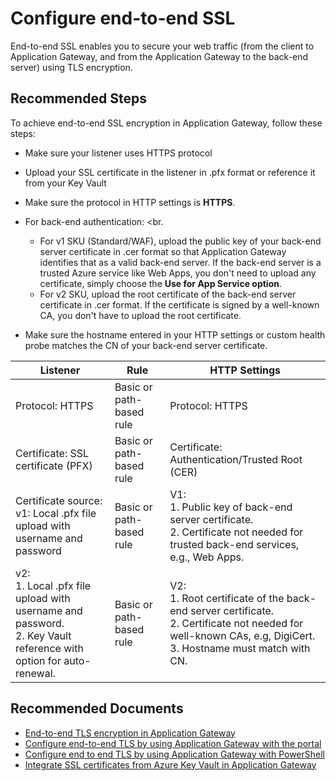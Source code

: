 <properties
    pageTitle="Configure end-to-end SSL"
    description="Configure end-to-end SSL"
    service="microsoft.network"
    resource="applicationgateways"
    authors="TobyTu"
    ms.author="mariliu"
    displayOrder="33"
    selfHelpType="resource"
    articleId="7640a487-6f9f-4a3c-9e53-5c75862cc1f3"
    resourceTags=""
    productPesIds="15922"
    supportTopicIds="32783363"
    cloudEnvironments="public,fairfax,mooncake,blackforest,ussec,usnat"
    ownershipId="CloudNet_AzureApplicationGateway"
/>

# Configure end-to-end SSL

End-to-end SSL enables you to secure your web traffic (from the client to Application Gateway, and from the Application Gateway to the back-end server) using TLS encryption.

## **Recommended Steps**

 To achieve end-to-end SSL encryption in Application Gateway, follow these steps:<br>
- Make sure your listener uses HTTPS protocol
- Upload your SSL certificate in the listener in .pfx format or reference it from your Key Vault
- Make sure the protocol in HTTP settings is **HTTPS**.
- For back-end authentication: <br.
   - For v1 SKU (Standard/WAF), upload the public key of your back-end server certificate in .cer format so that Application Gateway identifies that as a valid back-end server. If the back-end server is a trusted Azure service like Web Apps, you don't need to upload any certificate, simply choose the **Use for App Service option**.<br>
   - For v2 SKU, upload the root certificate of the back-end server certificate in .cer format. If the certificate is signed by a well-known CA, you don't have to upload the root certificate.

- Make sure the hostname entered in your HTTP settings or custom health probe matches the CN of your back-end server certificate.

|Listener  |Rule  |HTTP Settings  |
|---------|---------|---------|
|Protocol: HTTPS    | Basic or path-based rule|Protocol: HTTPS |
|Certificate: SSL certificate (PFX)    |Basic or path-based rule |Certificate: Authentication/Trusted Root (CER) |
|Certificate source:<br> v1: Local .pfx file upload with username and password|Basic or path-based rule |V1:<br> 1. Public key of back-end server certificate.<br> 2. Certificate not needed for trusted back-end services, e.g., Web Apps.|
|v2:<br>1. Local .pfx file upload with username and password.<br>2. Key Vault reference with option for auto-renewal.|Basic or path-based rule |V2:<br>1. Root certificate of the back-end server certificate. <br>2. Certificate not needed for well-known CAs, e.g, DigiCert.<br>3. Hostname must match with CN.|

## **Recommended Documents**

- [End-to-end TLS encryption in Application Gateway](https://docs.microsoft.com/azure/application-gateway/ssl-overview#end-to-end-tls-encryption)
- [Configure end-to-end TLS by using Application Gateway with the portal](https://docs.microsoft.com/azure/application-gateway/end-to-end-ssl-portal)
- [Configure end to end TLS by using Application Gateway with PowerShell](https://docs.microsoft.com/azure/application-gateway/application-gateway-end-to-end-ssl-powershell)
- [Integrate SSL certificates from Azure Key Vault in Application Gateway](https://docs.microsoft.com/azure/application-gateway/key-vault-certs)
